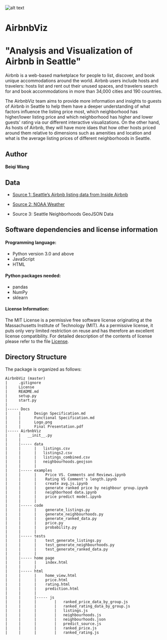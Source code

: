 ![alt text](https://github.com/wangbeiqi199159/AirbnbViz/blob/master/Docs/Project_logo.png)

# AirbnbViz

# "Analysis and Visualization of Airbnb in Seattle"

Airbnb is a web-based marketplace for people to list, discover, and book unique accommodations around the world. Airbnb users include hosts and travelers: hosts list and rent out their unused spaces, and travelers search for and book accommodations in more than 34,000 cities and 190 countries.

The AirbnbViz team aims to provide more information and insights to guests of Airbnb in Seattle to help them have a deeper understanding of what factors influence the listing price most, which neighborhood has higher/lower listing price and which neighborhood has higher and lower guests' rating via our different interactive visualizations. On the other hand, As hosts of Airbnb, they will have more idaes that how other hosts priced around them relative to dimensions such as amenities and location and what is the average listing prices of different neighborhoods in Seattle.


## Author

#### Beiqi Wang



## Data

- [Source 1: Seattle’s Airbnb listing data from Inside Airbnb](http://insideairbnb.com)

- [Source 2: NOAA Weather](http://www.noaa.gov)

- Source 3: Seattle Neighborhoods GeoJSON Data


## Software dependencies and license information
#### Programming language: 

- Python version 3.0 and above 
- JavaScript
- HTML

#### Python packages needed:

- pandas
- NumPy
- sklearn

#### License Information:
The MIT License is a permissive free software license originating at the Massachusetts Institute of Technology (MIT). As a permissive license, it puts only very limited restriction on reuse and has therefore an excellent license compatibility. For detailed description of the contents of license please refer to the file [License](https://github.com/wangbeiqi199159/analyze-of-seattle-airbnb-hosts/blob/master/LICENSE).


## Directory Structure

The package is organized as follows:
```
AirbnbViz (master)
|     .gitignore
|     License
|     README.md
|     setup.py
|     start.py
|
|----- Docs
|     |      Design Specification.md
|     |      Functional Specification.md
|     |      Logo.png
|     |      Final Presentation.pdf
|----- AirbnbViz
|     |   __init__.py
|     |  
|     |----- data
|     |      |   listings.csv
|     |      |   listings2.csv
|     |      |   listings_combined.csv
|     |      |   neighbourhoods.geojson
|     |      | 
|     |----- examples 
|     |      |    Price VS. Comments and Reviews.ipynb
|     |      |    Rating VS Comment's length.ipynb
|     |      |    create avg.js.ipynb
|     |      |    generate ranked price by neighbour group.ipynb
|     |      |    neighborhood data.ipynb
|     |      |    price predict model.ipynb
|     |      | 
|     |----- code
|     |      |    generate_listings.py
|     |      |    generate_neighbourhoods.py   
|     |      |    generate_ranked_data.py   
|     |      |    price.py    
|     |      |    probability.py   
|     |      |            
|     |----- tests
|     |      |    test_generate_listings.py
|     |      |    test_generate_neighbourhoods.py
|     |      |    test_generate_ranked_data.py
|     |      |
|     |----- home page
|     |      |    index.html
|     |      |
|     |----- html
|     |      |    home_view.html
|     |      |    price.html
|     |      |    rating.html
|     |      |    prediction.html
|     |      |
|     |      |----- js  
|     |      |        |   ranked_price_data_by_group.js  
|     |      |        |   ranked_rating_data_by_group.js
|     |      |        |   listings.js
|     |      |        |   neighbourhoods.js
|     |      |        |   neighbourhoods.json
|     |      |        |   predict_source.js
|     |      |        |   ranked_price.js
|     |      |        |   ranked_rating.js





